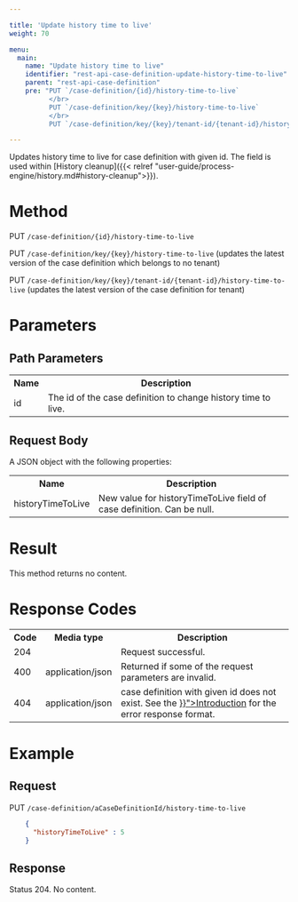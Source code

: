 ```yaml
---

title: 'Update history time to live'
weight: 70

menu:
  main:
    name: "Update history time to live"
    identifier: "rest-api-case-definition-update-history-time-to-live"
    parent: "rest-api-case-definition"
    pre: "PUT `/case-definition/{id}/history-time-to-live`
          </br>
          PUT `/case-definition/key/{key}/history-time-to-live`
          </br>
          PUT `/case-definition/key/{key}/tenant-id/{tenant-id}/history-time-to-live`"

---
```


Updates history time to live for case definition with given id. The field is used within [History cleanup]({{< relref "user-guide/process-engine/history.md#history-cleanup">}}).

# Method

PUT `/case-definition/{id}/history-time-to-live`

PUT `/case-definition/key/{key}/history-time-to-live` (updates the latest version of the case definition which belongs to no tenant)

PUT `/case-definition/key/{key}/tenant-id/{tenant-id}/history-time-to-live` (updates the latest version of the case definition for tenant)

# Parameters

## Path Parameters

<table class="table table-striped">
  <tr>
    <th>Name</th>
    <th>Description</th>
  </tr>
  <tr>
    <td>id</td>
    <td>The id of the case definition to change history time to live.</td>
  </tr>
</table>


## Request Body

A JSON object with the following properties:

<table class="table table-striped">
  <tr>
    <th>Name</th>
    <th>Description</th>
  </tr>
  <tr>
    <td>historyTimeToLive</td>
    <td>New value for historyTimeToLive field of case definition. Can be null.</td>
  </tr>
</table>


# Result

This method returns no content.


# Response Codes

<table class="table table-striped">
  <tr>
    <th>Code</th>
    <th>Media type</th>
    <th>Description</th>
  </tr>
  <tr>
    <td>204</td>
    <td></td>
    <td>Request successful.</td>
  </tr>
  <tr>
    <td>400</td>
    <td>application/json</td>
    <td>Returned if some of the request parameters are invalid.</td>
  </tr>
  <tr>
    <td>404</td>
    <td>application/json</td>
    <td>case definition with given id does not exist. See the <a href="{{< relref "reference/rest/overview/_index.md#error-handling" >}}">Introduction</a> for the error response format.</td>
  </tr>
</table>


# Example

## Request

PUT `/case-definition/aCaseDefinitionId/history-time-to-live`
```json
    {
      "historyTimeToLive" : 5
    }
```

## Response

Status 204. No content.
